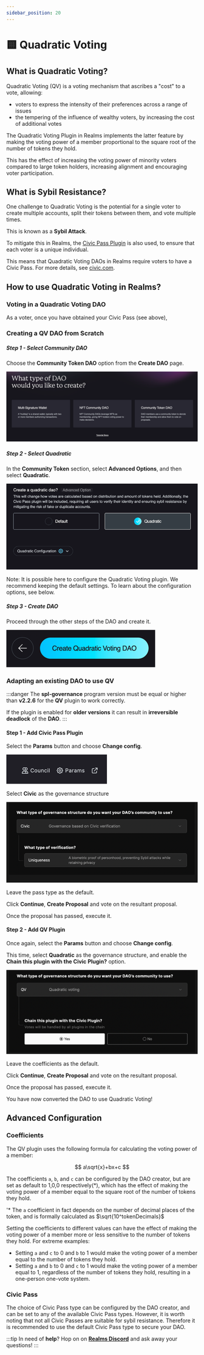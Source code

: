 ```yaml
---
sidebar_position: 20
---
```


# 🟨 Quadratic Voting

## What is Quadratic Voting?

Quadratic Voting (QV) is a voting mechanism that ascribes a "cost" to a vote, allowing:
- voters to express the intensity of their preferences across a range of issues
- the tempering of the influence of wealthy voters, by increasing the cost of additional votes

The Quadratic Voting Plugin in Realms implements the latter feature by making the voting power of a
member proportional to the square root of the number of tokens they hold. 

This has the effect of increasing the voting power of minority voters compared to large token holders,
increasing alignment and encouraging voter participation.

## What is Sybil Resistance?

One challenge to Quadratic Voting is the potential for a single voter to create multiple accounts, split their
tokens between them, and vote multiple times.

This is known as a **Sybil Attack**.

To mitigate this in Realms, the [Civic Pass Plugin](civic.md) is also used, to ensure that each voter is a unique individual.

This means that Quadratic Voting DAOs in Realms require voters to have a Civic Pass. For more details, see [civic.com](https://civic.com).

## How to use Quadratic Voting in Realms?

### Voting in a Quadratic Voting DAO

As a voter, once you have obtained your Civic Pass (see above), 

### Creating a QV DAO from Scratch

##### Step 1 - Select Community DAO

Choose the **Community Token DAO** option from the **Create DAO** page.

![community-dao.png](QV%2Fcommunity-dao.png)

##### Step 2 - Select Quadratic

In the **Community Token** section, select **Advanced Options**,
and then select **Quadratic**.

![select-quadratic.png](QV%2Fselect-quadratic.png)

Note: It is possible here to configure the Quadratic Voting plugin. We recommend keeping the default settings.
To learn about the configuration options, see below.

##### Step 3 - Create DAO

Proceed through the other steps of the DAO and create it.

![create-dao.png](QV%2Fcreate-dao.png)

### Adapting an existing DAO to use QV

:::danger
The **spl-governance** program version must be equal or higher than **v2.2.6** for the **QV** plugin to work correctly.

If the plugin is enabled for **older versions** it can result in **irreversible deadlock** of the **DAO**.
:::


#### Step 1 - Add Civic Pass Plugin

Select the **Params** button and choose **Change config**.

![params.png](QV%2Fparams.png)

Select **Civic** as the governance structure

![edit-realm-civic.png](QV%2Fedit-realm-civic.png)

Leave the pass type as the default.

Click **Continue**, **Create Proposal** and vote on the resultant proposal.

Once the proposal has passed, execute it.

#### Step 2 - Add QV Plugin

Once again, select the **Params** button and choose **Change config**.

This time, select **Quadratic** as the governance structure, and enable the
**Chain this plugin with the Civic Plugin?** option.

![chain-qv-plugin.png](QV%2Fchain-qv-plugin.png)

Leave the coefficients as the default.

Click **Continue**, **Create Proposal** and vote on the resultant proposal.

Once the proposal has passed, execute it.

You have now converted the DAO to use Quadratic Voting!

## Advanced Configuration

### Coefficients

The QV plugin uses the following formula for calculating the voting power of a member:

$$
a\sqrt{x}+bx+c
$$

The coefficients `a`, `b`, and `c` can be configured by the DAO creator, but are set as default to 1,0,0 respectively(*),
which has the effect of making the voting power of a member equal to the square root of the number of tokens they hold.

'* The `a` coefficient in fact depends on the number of decimal places of the token, and is formally calculated as $\sqrt{10^tokenDecimals}$

Setting the coefficients to different values can have the effect of making the voting power of a member more or less sensitive to the number of tokens they hold.
For extreme examples:

- Setting `a` and `c` to 0 and `b` to 1 would make the voting power of a member equal to the number of tokens they hold.
- Setting `a` and `b` to 0 and `c` to 1 would make the voting power of a member equal to 1,
regardless of the number of tokens they hold, resulting in a one-person one-vote system.

### Civic Pass

The choice of Civic Pass type can be configured by the DAO creator, and can be set to any of the available Civic Pass types.
However, it is worth noting that not all Civic Passes are suitable for sybil resistance. Therefore it is recommended to 
use the default Civic Pass type to secure your DAO.

:::tip
In need of **help**? Hop on on [**Realms Discord**](https://discord.com/invite/VsPbrK2hJk) and ask away your questions!
:::